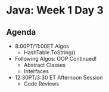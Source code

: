 # Java: Week 1 Day 3
## Agenda
- 8:00PT/11:00ET Algos
    - HashTable.ToString()
- Following Algos: OOP Continued!
    - Abstract Classes
    - Interfaces
- 12:30PT/3:30 ET Afternoon Session
    - Code Reviews